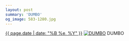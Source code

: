 ```yaml
---
layout: post
summary: 'DUMBO'
og_image: 583-1280.jpg
---
```


<p>
  <time><a href="/583">{{ page.date | date: "%B %e, %Y" }}</a></time>
  <a href="/583"><img src="{{ site.assets_url }}/583-640.jpg" srcset="{{ site.assets_url }}/583-320.jpg 320w, {{ site.assets_url }}/583-640.jpg 640w, {{ site.assets_url }}/583-960.jpg 960w, {{ site.assets_url }}/583-1280.jpg 1280w" sizes="(min-width: 700px) 50vw, calc(100vw - 2rem)" alt="DUMBO" /></a>
  <span>DUMBO</span>
</p>
